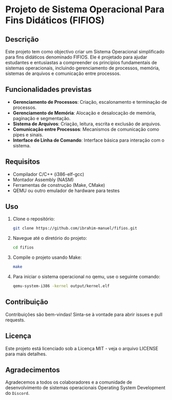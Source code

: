 # Projeto de Sistema Operacional Para Fins Didáticos (FIFIOS)

## Descrição

Este projeto tem como objectivo criar um Sistema Operacional simplificado para fins didáticos denominado FIFIOS. Ele é projetado para ajudar estudantes e entusiastas a compreender os princípios fundamentais de sistemas operacionais, incluindo gerenciamento de processos, memória, sistemas de arquivos e comunicação entre processos.

## Funcionalidades previstas

- **Gerenciamento de Processos**: Criação, escalonamento e terminação de processos.
- **Gerenciamento de Memória**: Alocação e desalocação de memória, paginação e segmentação.
- **Sistema de Arquivos**: Criação, leitura, escrita e exclusão de arquivos.
- **Comunicação entre Processos**: Mecanismos de comunicação como pipes e sinais.
- **Interface de Linha de Comando**: Interface básica para interação com o sistema.

## Requisitos

- Compilador C/C++ (i386-elf-gcc)
- Montador Assembly (NASM) 
- Ferramentas de construção (Make, CMake)
- QEMU ou outro emulador de hardware para testes

## Uso

1. Clone o repositório:
    ```bash
    git clone https://github.com/ibrahim-manuel/fifios.git
    ```
2. Navegue até o diretório do projeto:
    ```bash
    cd fifios
    ```
3. Compile o projeto usando Make:
    ```bash
    make
    ```
4. Para iniciar o sistema operacional no qemu, use o seguinte comando:
   ```bash
   qemu-system-i386 -kernel output/kernel.elf
   ```


## Contribuição
Contribuições são bem-vindas! Sinta-se à vontade para abrir issues e pull requests.

## Licença
Este projeto está licenciado sob a Licença MIT - veja o arquivo LICENSE para mais detalhes.

## Agradecimentos
Agradecemos a todos os colaboradores e a comunidade de desenvolvimento de sistemas operacionais Operating System Development do ``Discord``.
